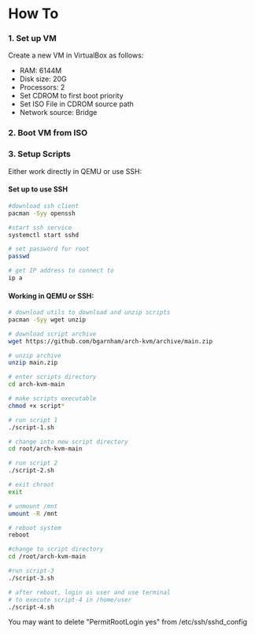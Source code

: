 # How To

### 1. Set up VM

Create a new VM in VirtualBox as follows:

* RAM: 6144M
* Disk size: 20G
* Processors: 2
* Set CDROM to first boot priority
* Set ISO File in CDROM source path
* Network source: Bridge

### 2. Boot VM from ISO

### 3. Setup Scripts

Either work directly in QEMU or use SSH:

#### Set up to use SSH

```bash
#download ssh client
pacman -Syy openssh

#start ssh service
systemctl start sshd

# set password for root
passwd

# get IP address to connect to
ip a
```

#### Working in QEMU or SSH:

```bash
# download utils to download and unzip scripts
pacman -Syy wget unzip

# download script archive
wget https://github.com/bgarnham/arch-kvm/archive/main.zip

# unzip archive
unzip main.zip

# enter scripts directory
cd arch-kvm-main

# make scripts executable
chmod +x script*

# run script 1
./script-1.sh

# change into new script directory
cd root/arch-kvm-main

# run script 2
./script-2.sh

# exit chroot
exit

# unmount /mnt
umount -R /mnt

# reboot system
reboot

#change to script directory
cd /root/arch-kvm-main

#run script-3
./script-3.sh

# after reboot, login as user and use terminal
# to execute script-4 in /home/user
./script-4.sh
```
You may want to delete "PermitRootLogin yes" from /etc/ssh/sshd_config

